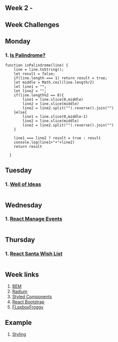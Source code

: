## Week 2 - 
## Week Challenges

## Monday
### 1. [Is Palindrome?](https://www.codewars.com/kata/57a5015d72292ddeb8000b31)
```
function isPalindrome(line) {
    line = line.toString();
    let result = false;
    if(line.length === 1) return result = true;
    let middle = Math.ceil(line.length/2)
    let line1 = "";
    let line2 = "";
    if(line.length%2 == 0){
        line1 = line.slice(0,middle)
        line2 = line.slice(middle)
        line2 = line2.split("").reverse().join("")
    }else{
        line1 = line.slice(0,middle-1)
        line2 = line.slice(middle)
        line2 = line2.split("").reverse().join("")
    }
    
    line1 === line2 ? result = true : result
    console.log(line1+"+"+line2)
    return result

  }
```
## Tuesday
### 1. [Well of Ideas](https://www.codewars.com/kata/57f222ce69e09c3630000212)
```
```

## Wednesday
### 1. [React Manage Events](https://www.codewars.com/kata/5a8319f257c562ede8000037)
```
```

## Thursday
### 1. [React Santa Wish List](https://www.codewars.com/kata/5a9ecd89fd5777e0790001ea)
```
```


## Week links
1. [BEM](http://getbem.com/introduction/)
2. [Radium](https://formidable.com/open-source/)
3. [Styled Components](https://styled-components.com/)
4. [React Bootstrap](https://react-bootstrap.github.io/)
5. [FLexboxFroggy](https://flexboxfroggy.com/)

## Example
1. [Styling](https://github.com/corecodeio/upskilling-styling-example)
